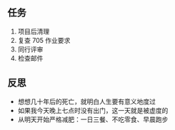 ## 任务
1. 项目后清理
2. 复查 705 作业要求
3. 同行评审
4. 检查邮件
## 反思
- 想想几十年后的死亡，就明白人生要有意义地度过
- 如果我今天晚上七点时没有出门，这一天就是被虚度的
- 从明天开始严格减肥：一日三餐、不吃零食、早晨跑步